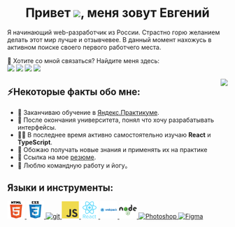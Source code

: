 <h1 align="center">Привет <img src="https://media.giphy.com/media/hvRJCLFzcasrR4ia7z/giphy.gif" width="35px">, меня зовут Евгений</h1>
<p align="left">Я начинающий web-разработчик из России. Страстно горю желанием делать этот мир лучше и отзывчевее. В данный момент нахожусь в активном поиске своего первого работчего места.</p>
<p>
  📣 Хотите со мной связаться? Найдите меня здесь:<br/>
  <a href="https://t.me/JstGFlx"><img src="https://img.shields.io/badge/telegram-white.svg?style=for-the-badge&logo=telegram&logoColor=0077B5"/></a>
  <a href="https://www.instagram.com/jstgflx/"><img src="https://img.shields.io/badge/instagram-E4405F.svg?style=for-the-badge&logo=instagram&logoColor=white"/></a>
  <a href="https://www.linkedin.com/in/evgenygeyer/"><img src="https://img.shields.io/badge/linkedin-0077B5.svg?style=for-the-badge&logo=linkedin&logoColor=white"/></a>
  <a href="https://twitter.com/Evgenyi_Geyer"><img src="https://img.shields.io/badge/twitter-1DA1F2.svg?style=for-the-badge&logo=twitter&logoColor=white"/></a></p>
<img align="right" src="https://media.giphy.com/media/gdNmEIkMm2wUpspdTf/giphy.gif" />
<h2>⚡️Некоторые факты обо мне:</h2>
<ul>
<li>🔭 Заканчиваю обучение в <a href="https://praktikum.yandex.ru/">Яндекс.Практикуме</a>.</li>
<li>🧐 После окончания университета, понял что хочу разрабатывать интерфейсы.</li>
<li>👨‍💻 В последнее время активно самостоятельно изучаю <strong>React</strong> и <strong>TypeScript</strong>.</li>
<li>📝 Обожаю получать новые знания и применять их на практике</li>
<li>📙 Ссылка на мое <a href="https://drive.google.com/file/d/1i6050jxdfAmyR8ljJN0tORiz1APWUOx6/view?usp=sharing">резюме</a>.</li>
<li>🎉 Люблю командную работу и йогу。</li>
</ul>
<h2 align="left">Языки и инструменты:</h2>
  <p align="left">
    <a href="https://www.w3.org/html/" target="_blank"> 
      <img src="https://raw.githubusercontent.com/devicons/devicon/master/icons/html5/html5-original-wordmark.svg" alt="html5" width="40" height="40"/> 
    </a> 
    <a href="https://www.w3schools.com/css/" target="_blank"> 
      <img src="https://raw.githubusercontent.com/devicons/devicon/master/icons/css3/css3-original-wordmark.svg" alt="css3" width="40" height="40"/> 
    </a> 
    <a href="https://git-scm.com/" target="_blank"> 
      <img src="https://www.vectorlogo.zone/logos/git-scm/git-scm-icon.svg" alt="git" width="40" height="40"/> 
    </a>   
    <a href="https://developer.mozilla.org/en-US/docs/Web/JavaScript" target="_blank"> 
      <img src="https://raw.githubusercontent.com/devicons/devicon/master/icons/javascript/javascript-original.svg" alt="javascript" width="40" height="40"/> 
    </a> 
    <a href="https://reactjs.org/" target="_blank"> 
      <img src="https://raw.githubusercontent.com/devicons/devicon/master/icons/react/react-original-wordmark.svg" alt="react" width="40" height="40"/> 
    </a>
    <a href="https://webpack.js.org" target="_blank"> 
      <img src="https://raw.githubusercontent.com/devicons/devicon/d00d0969292a6569d45b06d3f350f463a0107b0d/icons/webpack/webpack-original-wordmark.svg" alt="webpack" width="40" height="40"/> 
    </a> 
    <a href="https://nodejs.org" target="_blank"> 
      <img src="https://raw.githubusercontent.com/devicons/devicon/master/icons/nodejs/nodejs-original-wordmark.svg" alt="nodejs" width="40" height="40"/> 
    </a>
    <a href="https://www.adobe.com/products/photoshop.html" target="_blank"> 
      <img src="https://upload.wikimedia.org/wikipedia/commons/thumb/a/af/Adobe_Photoshop_CC_icon.svg/1200px-Adobe_Photoshop_CC_icon.svg.png" alt="Photoshop" width="40" height="40"/> 
    </a>
    <a href="https://www.figma.com/" target="_blank"> 
      <img src="https://upload.wikimedia.org/wikipedia/commons/3/33/Figma-logo.svg" alt="Figma" width="40" height="40"/> 
    </a>
  </p>


